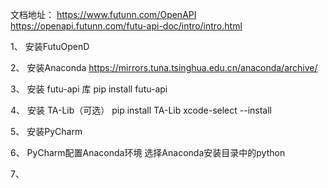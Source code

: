 文档地址：
https://www.futunn.com/OpenAPI
https://openapi.futunn.com/futu-api-doc/intro/intro.html

1、	安装FutuOpenD

2、	安装Anaconda
https://mirrors.tuna.tsinghua.edu.cn/anaconda/archive/

3、	安装 futu-api 库
pip install futu-api

4、	安装 TA-Lib（可选）
pip install TA-Lib
xcode-select --install

5、	安装PyCharm

6、	PyCharm配置Anaconda环境
选择Anaconda安装目录中的python

7、	
